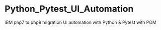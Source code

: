 # Python_Pytest_UI_Automation
IBM php7 to php8 migration UI automation with Python &amp; Pytest with POM
